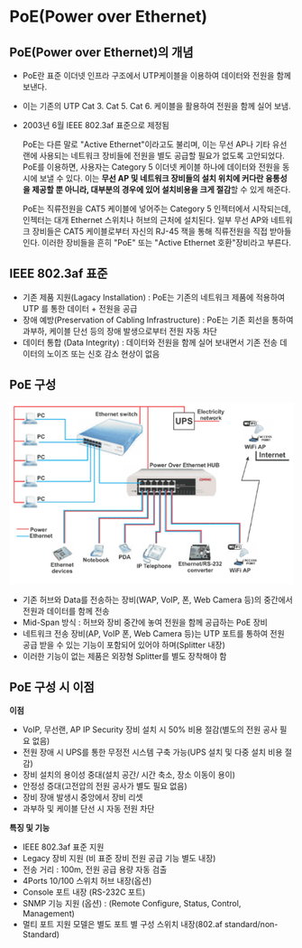 # PoE(Power over Ethernet)

## PoE(Power over Ethernet)의 개념

- PoE란 표준 이더넷 인프라 구조에서 UTP케이블을 이용하여 데이터와 전원을 함께 보낸다.

- 이는 기존의 UTP Cat 3. Cat 5. Cat 6. 케이블을 활용하여 전원을 함께 실어 보냄.

- 2003년 6월 IEEE 802.3af 표준으로 제정됨

  PoE는 다른 말로 "Active Ethernet"이라고도 불리며, 이는 무선 AP나 기타 유선 랜에 사용되는 네트워크 장비들에 전원을 별도 공급할 필요가 없도록 고안되었다. PoE를 이용하면, 사용자는 Category 5 이더넷 케이블 하나에 데이터와 전원을 동시에 보낼 수 있다. 이는 **무선 AP 및 네트워크 장비들의 설치 위치에 커다란 융통성을 제공할 뿐 아니라, 대부분의 경우에 있어 설치비용을 크게 절감**할 수 있게 해준다.

  PoE는 직류전원을 CAT5 케이블에 넣어주는 Category 5 인젝터에서 시작되는데, 인젝터는 대개 Ethernet 스위치나 허브의 근처에 설치된다. 일부 무선 AP와 네트워크 장비들은 CAT5 케이블로부터 자신의 RJ-45 잭을 통해 직류전원을 직접 받아들인다. 이러한 장비들을 흔히 "PoE" 또는 "Active Ethernet 호환"장비라고 부른다.

## IEEE 802.3af 표준

- 기존 제품 지원(Lagacy Installation) : PoE는 기존의 네트워크 제품에 적용하여 UTP 를 통한 데이터 + 전원을 공급
- 장애 예방(Preservation of Cabling Infrastructure) : PoE는 기존 회선을 통하여 과부하, 케이블 단선 등의 장애 발생으로부터 전원 자동 차단
- 데이터 통합 (Data Integrity) : 데이터와 전원을 함께 실어 보내면서 기존 전송 데이터의 노이즈 또는 신호 감소 현상이 없음

## PoE 구성

![PoE](./imgs/poe.PNG)

- 기존 허브와 Data를 전송하는 장비(WAP, VoIP, 폰, Web Camera 등)의 중간에서 전원과 데이터를 함께 전송
- Mid-Span 방식 : 허브와 장비 중간에 놓여 전원을 함께 공급하는 PoE 장비
- 네트워크 전송 장비(AP, VoIP 폰, Web Camera 등)는 UTP 포트를 통하여 전원 공급 받을 수 있는 기능이 포함되어 있어야 하며(Splitter 내장)
- 이러한 기능이 없는 제품은 외장형 Splitter를 별도 장착해야 함

## PoE 구성 시 이점

**이점**

- VoIP, 무선랜, AP IP Security 장비 설치 시 50% 비용 절감(별도의 전원 공사 필요 없음)
- 전원 장애  시 UPS를 통한 무정전 시스템 구축 가능(UPS 설치 및 다중 설치 비용 절감)
- 장비 설치의 용이성 중대(설치 공간/ 시간 축소, 장소 이동이 용이)
- 안정성 증대(고전압의 전원 공사가 별도 필요 없음)
- 장비 장애 발생시 중앙에서 장비 리셋
- 과부하 및 케이블 단선 시 자동 전원 차단

**특징 및 기능**

- IEEE 802.3af 표준 지원
- Legacy 장비 지원 (비 표준 장비 전원 공급 기능 별도 내장)
- 전송 거리 : 100m, 전원 공급 용량 자동 검출
- 4Ports 10/100 스위치 허브 내장(옵션)
- Console 포트 내장 (RS-232C 포트)
- SNMP 기능 지원 (옵션) : (Remote Configure, Status, Control, Management)
- 멀티 포트 지원 모델은 별도 포트 별 구성 스위치 내장(802.af standard/non-Standard)





